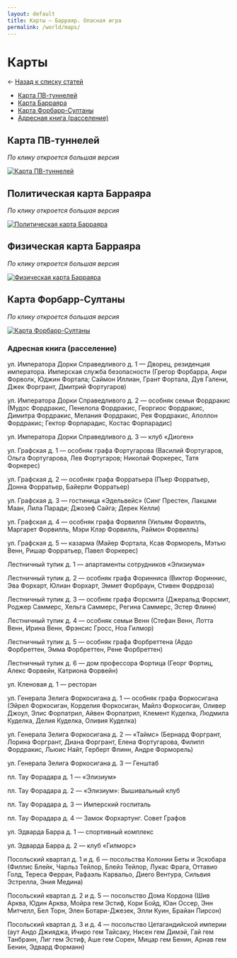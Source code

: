 ```yaml
---
layout: default
title: Карты — Барраяр. Опасная игра
permalink: /world/maps/
---
```


# Карты

&larr; [Назад к списку статей](/world/)

- [Карта ПВ-туннелей](/world/maps/#Карта-ПВ-туннелей)
- [Карта Барраяра](/world/maps/#Карта-Барраяра)
- [Карта Форбарр-Султаны](/world/maps/#Карта-Форбарр-Султаны)
- [Адресная книга (расселение)](/world/maps/#Адресная-книга-расселение)

## Карта ПВ-туннелей

_По клику откроется большая версия_

<a href="https://i.imgur.com/gWgPqt3.png" target="_blank"><img src="https://i.imgur.com/gWgPqt3.png" alt="Карта ПВ-туннелей" style="max-width:600px;"/></a>

## Политическая карта Барраяра

_По клику откроется большая версия_

<a href="https://i.imgur.com/2HlSbwM.jpg" target="_blank"><img src="https://i.imgur.com/2HlSbwM.jpg" alt="Политическая карта Барраяра" style="max-width:600px;" /></a>

## Физическая карта Барраяра

_По клику откроется большая версия_

<a href="https://i.imgur.com/iTowaw1.jpg" target="_blank"><img src="https://i.imgur.com/iTowaw1.jpg" alt="Физическая карта Барраяра" style="max-width:600px;" /></a>

## Карта Форбарр-Султаны

_По клику откроется большая версия_

<a href="https://i.imgur.com/fuxKbAR.png"><img src="https://i.imgur.com/fuxKbAR.png" alt="Карта Форбарр-Султаны" style="max-width:600px;"/></a>

### Адресная книга (расселение)

ул. Императора Дорки Справедливого д. 1 — Дворец, резиденция императора. Имперская служба безопасности (Грегор Форбарра, Анри Форволк, Юджин Фортала; Саймон Иллиан, Грант Фортала, Дув Галени, Джек Форгрант, Дмитрий Фортугаров)

ул. Императора Дорки Справедливого д. 2 — особняк семьи Фордракис (Мудос Фордракис, Пенелопа Фордракис, Георгиос Фордракис, Димитра Фордракис, Мелания Фордракис, Рея Фордракис, Аполлон Фордракис; Гектор Форпарадис, Костас Форпарадис)

 ул. Императора Дорки Справедливого д. 3 — клуб «Диоген»

ул. Графская д. 1 — особняк графа Фортугарова (Василий Фортугаров, Ольга Фортугарова, Лев Фортугаров; Николай Форкерес, Татя Форкерес)

ул. Графская д. 2 — особняк графа Форратьера (Пьер Форратьер, Донна Форратьер, Байерли Форратьер)

ул. Графская д. 3 — гостиница «Эдельвейс» (Синг Престен, Лакшми Маан, Лила Паради; Джозеф Сайга; Дерек Келли)

ул. Графская д. 4 — особняк графа Форвилля (Уильям Форвилль, Маргарет Форвилль, Мэри Клэр Форвилль, Раймон Форвилль)

ул. Графская д. 5 — казарма (Майер Фортала, Ксав Форморель, Мэтью Венн, Ришар Форратьер, Павел Форкерес)

Лестничный тупик д. 1 — апартаменты сотрудников «Элизиума»

Лестничный тупик д. 2 — особняк графа Форинниса (Виктор Фориннис, Эва Форхарт, Юлиан Форхарт, Эммет Форбраун, Стивен Фордроза)

Лестничный тупик д. 3 — особняк графа Форсмита (Джеральд Форсмит, Роджер Саммерс, Хельга Саммерс, Регина Саммерс, Эстер Флинн)

Лестничный тупик д. 4 — особняк семьи Венн (Стефан Венн, Лотта Венн, Ирина Венн, Фрэнсис Гросс, Ноа Гилмор)

Лестничный тупик д. 5 — особняк графа Форбреттена (Ардо Форбреттен, Эмма Форбреттен, Рене Форбреттен)

Лестничный тупик д. 6 — дом профессора Фортица (Георг Фортиц, Алекс Форвейн, Катриона Форвейн)

ул. Кленовая д. 1 — ресторан

ул. Генерала Зелига Форкосигана д. 1 — особняк графа Форкосигана (Эйрел Форкосиган, Корделия Форкосиган, Майлз Форкосиган, Оливер Джоул, Элис Форпатрил, Айвен Форпатрил, Клемент Куделка, Людмила Куделка, Делия Куделка, Оливия Куделка)

ул. Генерала Зелига Форкосигана д. 2 — «Таймс» (Бернард Форгрант, Лорина Форгрант, Диана Форгрант, Елена Фортугарова, Филипп Фордракис, Льюис Найт, Герберт Флинн, Андре Форморель)

ул. Генерала Зелига Форкосигана д. 3 — Генштаб

пл. Тау Форадара д. 1 — «Элизиум»

пл. Тау Форадара д. 2 — «Элизиум»: Вышивальный клуб

пл. Тау Форадара д. 3 — Имперский госпиталь

пл. Тау Форадара д. 4 — Замок Форхартунг. Совет Графов

ул. Эдварда Барра д. 1 — спортивный комплекс

ул. Эдварда Барра д. 2 — клуб «Гилморс»

Посольский квартал д. 1 и д. 6 — посольства Колонии Беты и Эскобара (Филлис Блейк, Чарльз Тейлор, Блейз Тейлор, Лукас Фрага, Оттавио Голд, Тереса Ферран, Рафаэль Карвальо, Диего Вентура, Сильвия Эстрелла, Эния Медина)

Посольский квартал д. 2 и д. 5 — посольство Дома Кордона (Шив Арква, Юдин Арква, Мойра гем Эстиф, Кори Бойд, Юан Оссер, Энн Митчелл, Бел Торн, Элен Ботари-Джезек, Элли Куин, Брайан Пирсон)

Посольский квартал д. 3 и д. 4 — посольство Цетагандийской империи (аут Андо Джияджа, Ичиро гем Тайсаку, Нисен гем Димэй, Гай гем Танбранн, Лиг гем Эстиф, Аше гем Сорен, Мицар гем Бенин, Арнав гем Бенин, Эдвард Форманн)
